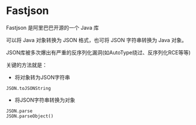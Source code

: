 # Fastjson

Fastjson 是阿里巴巴开源的一个 Java 库

可以将 Java 对象转换为 JSON 格式，也可将 JSON 字符串转换为 Java 对象。



JSON库被多次爆出有严重的反序列化漏洞(如AutoType绕过、反序列化RCE等等)



关键的方法就是：

- 将对象转为JSON字符串

```
JSON.toJSONString
```

- 将JSON字符串转换为对象

```
JSON.parse
JSON.parseObject()
```


